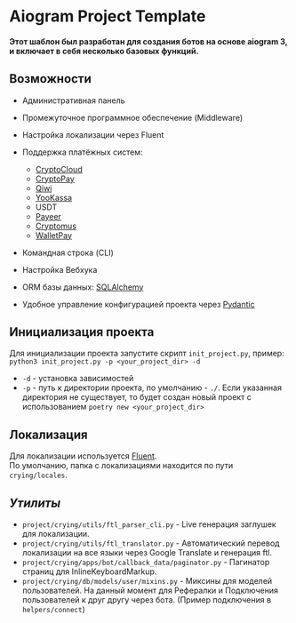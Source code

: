 # Aiogram Project Template

#### Этот шаблон был разработан для создания ботов на основе aiogram 3, и включает в себя несколько базовых функций.


## Возможности

- Административная панель
- Промежуточное программное обеспечение (Middleware)
- Настройка локализации через Fluent
- Поддержка платёжных систем:
  - [CryptoCloud](https://cryptocloud.plus/)
  - [CryptoPay](https://github.com/LulzLoL231/pyCryptoPayAPI)
  - [Qiwi](https://qiwi.com/p2p-admin/api/)
  - [YooKassa](https://yookassa.ru/developers/)
  - USDT
  - [Payeer](https://payeer.com/)
  - [Cryptomus](https://cryptomus.com/)
  - [WalletPay](https://pay.wallet.tg/)

- Командная строка (CLI)
- Настройка Вебхука
- ORM базы данных: [SQLAlchemy](https://github.com/sqlalchemy/sqlalchemy/)
- Удобное управление конфигурацией проекта через [Pydantic](https://github.com/pydantic/pydantic)

## Инициализация проекта

Для инициализации проекта запустите скрипт `init_project.py`, пример: `python3 init_project.py -p <your_project_dir> -d`

- `-d` - установка зависимостей
- `-p` - путь к директории проекта, по умолчанию - `./`. Если указанная директория не существует, то будет создан новый
  проект с использованием `poetry new <your_project_dir>`

## Локализация

Для локализации используется [Fluent](https://projectfluent.org/fluent/guide/).  
По умолчанию, папка с локализациями находится по пути `crying/locales`.

## _Утилиты_
- `project/crying/utils/ftl_parser_cli.py` - Live генерация заглушек для локализации. 
- `project/crying/utils/ftl_translator.py` - Автоматический перевод локализации на все языки через Google Translate и генерация ftl.  
- `project/crying/apps/bot/callback_data/paginator.py` - Пагинатор страниц для InlineKeyboardMarkup. 
- `project/crying/db/models/user/mixins.py` - Миксины для моделей пользователей. На данный момент для Рефералки и Подключения пользователей к друг другу через бота. (Пример подключения в `helpers/connect`) 
